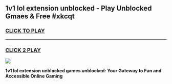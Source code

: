 
## 1v1 lol extension unblocked - Play Unblocked Gmaes & Free #xkcqt
<h3>
<a href="https://news.freeplayer.one?title=1v1_lol_extension_unblocked&ref=03M">CLICK TO PLAY</a></h3>
<hr>

<h3>
<a href="https://news.freeplayer.one?title=1v1_lol_extension_unblocked&ref=03M">CLICK 2 PLAY</a>
  
</h3>

<a href="https://news.freeplayer.one?title=1v1_lol_extension_unblocked&ref=03M"><img src="https://clearcache.store/games.png"></a>


**1v1 lol extension unblocked games unblocked: Your Gateway to Fun and Accessible Online Gaming**
